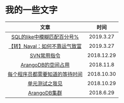 # 我的一些文字

|                             文章                             |    时间    |
| :----------------------------------------------------------: | :--------: |
| [SQL的like中模糊匹配百分号%](/SQL的like中模糊匹配百分号%.md) | 2019.3.27  |
| [【转】Naval：如何不靠运气致富](/[转]Naval：如何不靠运气致富.md) | 2019.3.27  |
|                [SVN常用指令](/SVN常用指令.md)                | 2018.12.29 |
|         [ArangoDB的空间占用](/ArangoDB的空间占用.md)         | 2018.11.8  |
| [每个程序员都需要知道的等待时间](/每个程序员都需要知道的等待时间.md) | 2018.10.30 |
|             [单元测试之我见](/单元测试之我见.md)             | 2018.10.29 |
|               [ArangoDB集群](/ArangoDB集群.md)               | 2018.6.29  |

